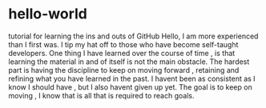 # hello-world
tutorial for learning the ins and outs of GitHub
Hello, I am more experienced than I first was. I tip my hat off to those who have become self-taught developers. One thing I have learned over the course of time , is that learning the material in and of itself is not the main obstacle. The hardest part is having the discipline to keep on moving forward , retaining and refining what you have learned in the past. I havent been as consistent as I know I should have , but I also havent given up yet. The goal is to keep on moving , I know that is all that is required to reach goals. 
